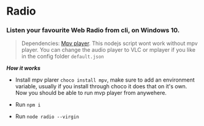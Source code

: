 # Radio

### Listen your favourite Web Radio from cli, on Windows 10.

> Dependencies: [Mpv player](https://mpv.io/installation).
This nodejs script wont work without mpv player. You can change the audio player to VLC or mplayer if you like in the config folder ```default.json```

***How it works***

- Install mpv plarer ```choco install mpv```, make sure to add an environment variable, usually if you install through choco it does that on it's own. Now you should be able to run mvp player from anywehere.

- Run ```npm i```

- Run ```node radio --virgin```

